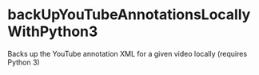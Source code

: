 # backUpYouTubeAnnotationsLocallyWithPython3
Backs up the YouTube annotation XML for a given video locally (requires Python 3)
